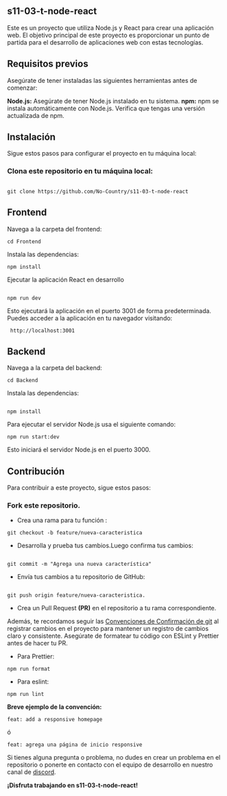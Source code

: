 ## s11-03-t-node-react
Este es un proyecto que utiliza Node.js y React para crear una aplicación web. El objetivo principal de este proyecto es proporcionar un punto de partida para el desarrollo de aplicaciones web con estas tecnologías.

## Requisitos previos
Asegúrate de tener instaladas las siguientes herramientas antes de comenzar:

**Node.js:** Asegúrate de tener Node.js instalado en tu sistema.
**npm:** npm se instala automáticamente con Node.js. Verifica que tengas una versión actualizada de npm.
## Instalación
Sigue estos pasos para configurar el proyecto en tu máquina local:

### Clona este repositorio en tu máquina local:
```

git clone https://github.com/No-Country/s11-03-t-node-react

```
## Frontend

Navega a la carpeta del frontend:

```
cd Frontend
```
Instala las dependencias:
```
npm install
```
Ejecutar la aplicación React en desarrollo
```

npm run dev
```
Esto ejecutará la aplicación en el puerto 3001 de forma predeterminada. Puedes acceder a la aplicación en tu navegador visitando:
```
 http://localhost:3001
```

## Backend

Navega a la carpeta del backend:
```
cd Backend
```
Instala las dependencias:
```

npm install
```
Para ejecutar el servidor Node.js usa el siguiente comando:

```
npm run start:dev
```

Esto iniciará el servidor Node.js en el puerto 3000.
## Contribución
Para contribuir a este proyecto, sigue estos pasos:

### Fork este repositorio.
- Crea una rama para tu función :
```
git checkout -b feature/nueva-caracteristica
```

- Desarrolla y prueba tus cambios.Luego confirma tus cambios: 
```

git commit -m "Agrega una nueva característica" 
```

- Envía tus cambios a tu repositorio de GitHub: 
```

git push origin feature/nueva-caracteristica.
```

- Crea un Pull Request **(PR)** en el repositorio a tu rama correspondiente.

Además, te recordamos seguir las [Convenciones de Confirmación de git](https://www.conventionalcommits.org/es/v1.0.0-beta.3/) al registrar cambios en el proyecto para mantener un registro de cambios claro y consistente. Asegúrate de formatear tu código con ESLint y Prettier antes de hacer tu PR.

- Para Prettier:
```
npm run format
```
- Para eslint:
```
npm run lint 
```

**Breve ejemplo de la convención:**
```
feat: add a responsive homepage
```
ó

```
feat: agrega una página de inicio responsive
```


Si tienes alguna pregunta o problema, no dudes en crear un problema en el repositorio o ponerte en contacto con el equipo de desarrollo en nuestro canal de [discord](https://discord.com/channels/1157789832186183830/1157789832928559257).


**¡Disfruta trabajando en s11-03-t-node-react!**
